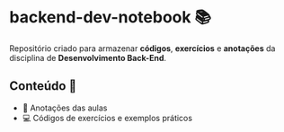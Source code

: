 # backend-dev-notebook 📚
Repositório criado para armazenar **códigos**, **exercícios** e **anotações** da disciplina de **Desenvolvimento Back-End**. 

## Conteúdo 📁
- 📄 Anotações das aulas 
- 💻 Códigos de exercícios e exemplos práticos 